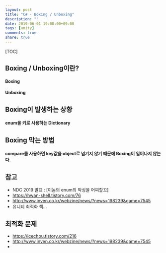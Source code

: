 ```yaml
---
layout: post
title: "C# - Boxing / Unboxing"
description: ""
date: 2019-06-01 19:00:00+09:00
tags: [unity]
comments: true
share: true
---
```


[TOC]

## Boxing / Unboxing이란?
#### Boxing


#### Unboxing

## Boxing이 발생하는 상황

#### enum을 키로 사용하는 Dictionary



## Boxing 막는 방법

#### compare를 사용하면 key값을 object로 넘기지 않기 때문에 Boxing이 일어나지 않는다.



## 참고
- NDC 2019 발표 : [이놈의 enum의 박싱을 어찌할꼬]
- <https://hwan-shell.tistory.com/76>
- <http://www.inven.co.kr/webzine/news/?news=198239&game=7545>
- 유니티 최적화 책...





## 최적화 문제 

- <https://icechou.tistory.com/216>
- <http://www.inven.co.kr/webzine/news/?news=198239&game=7545>
- 